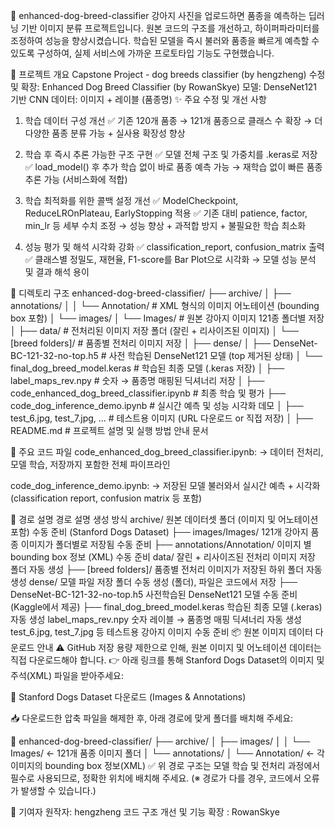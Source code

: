🐶 enhanced-dog-breed-classifier
강아지 사진을 업로드하면 품종을 예측하는 딥러닝 기반 이미지 분류 프로젝트입니다.
원본 코드의 구조를 개선하고, 하이퍼파라미터를 조정하여 성능을 향상시켰습니다.
학습된 모델을 즉시 불러와 품종을 빠르게 예측할 수 있도록 구성하여, 실제 서비스에 가까운 프로토타입 기능도 구현했습니다.

📌 프로젝트 개요
Capstone Project - dog breeds classifier (by hengzheng)
수정 및 확장: Enhanced Dog Breed Classifier (by RowanSkye)
모델: DenseNet121 기반 CNN
데이터: 이미지 + 레이블 (품종명)
✨ 주요 수정 및 개선 사항
1) 학습 데이터 구성 개선
✅ 기존 120개 품종 → 121개 품종으로 클래스 수 확장
→ 더 다양한 품종 분류 가능 + 실사용 확장성 향상

2) 학습 후 즉시 추론 가능한 구조 구현
✅ 모델 전체 구조 및 가중치를 .keras로 저장
✅ load_model() 후 추가 학습 없이 바로 품종 예측 가능
→ 재학습 없이 빠른 품종 추론 가능 (서비스화에 적합)

3) 학습 최적화를 위한 콜백 설정 개선
✅ ModelCheckpoint, ReduceLROnPlateau, EarlyStopping 적용
✅ 기존 대비 patience, factor, min_lr 등 세부 수치 조정
→ 성능 향상 + 과적합 방지 + 불필요한 학습 최소화

4) 성능 평가 및 해석 시각화 강화
✅ classification_report, confusion_matrix 출력
✅ 클래스별 정밀도, 재현율, F1-score를 Bar Plot으로 시각화
→ 모델 성능 분석 및 결과 해석 용이

📁 디렉토리 구조
enhanced-dog-breed-classifier/
├── archive/
│   ├── annotations/
│   │   └── Annotation/                  # XML 형식의 이미지 어노테이션 (bounding box 포함)
│   └── images/
│       └── Images/                      # 원본 강아지 이미지 121종 폴더별 저장
│
├── data/                                # 전처리된 이미지 저장 폴더 (잘린 + 리사이즈된 이미지)
│   └── [breed folders]/                 # 품종별 전처리 이미지 저장
│
├── dense/
│   ├── DenseNet-BC-121-32-no-top.h5     # 사전 학습된 DenseNet121 모델 (top 제거된 상태)
│   └── final_dog_breed_model.keras      # 학습된 최종 모델 (.keras 저장)
│
├── label_maps_rev.npy                   # 숫자 → 품종명 매핑된 딕셔너리 저장
│
├── code_enhanced_dog_breed_classifier.ipynb     # 최종 학습 및 평가 
├── code_dog_inference_demo.ipynb                # 실시간 예측 및 성능 시각화 데모
│
├── test_6.jpg, test_7.jpg, ...          # 테스트용 이미지 (URL 다운로드 or 직접 저장)
│
├── README.md                            # 프로젝트 설명 및 실행 방법 안내 문서

📁 주요 코드 파일
code_enhanced_dog_breed_classifier.ipynb: → 데이터 전처리, 모델 학습, 저장까지 포함한 전체 파이프라인

code_dog_inference_demo.ipynb: → 저장된 모델 불러와서 실시간 예측 + 시각화 (classification report, confusion matrix 등 포함)

💾 경로 설명
경로	설명	생성 방식
archive/	원본 데이터셋 폴더 (이미지 및 어노테이션 포함)	수동 준비 (Stanford Dogs Dataset)
├── images/Images/	121개 강아지 품종 이미지가 폴더별로 저장됨	수동 준비
├── annotations/Annotation/	이미지 별 bounding box 정보 (XML)	수동 준비
data/	잘린 + 리사이즈된 전처리 이미지 저장 폴더	자동 생성
├── [breed folders]/	품종별 전처리 이미지가 저장된 하위 폴더	자동 생성
dense/	모델 파일 저장 폴더	수동 생성 (폴더), 파일은 코드에서 저장
├── DenseNet-BC-121-32-no-top.h5	사전학습된 DenseNet121 모델	수동 준비 (Kaggle에서 제공)
├── final_dog_breed_model.keras	학습된 최종 모델 (.keras)	자동 생성
label_maps_rev.npy	숫자 레이블 → 품종명 매핑 딕셔너리	자동 생성
test_6.jpg, test_7.jpg 등	테스트용 강아지 이미지	수동 준비
📦 원본 이미지 데이터 다운로드 안내
⚠️ GitHub 저장 용량 제한으로 인해, 원본 이미지 및 어노테이션 데이터는 직접 다운로드해야 합니다. 👉 아래 링크를 통해 Stanford Dogs Dataset의 이미지 및 주석(XML) 파일을 받아주세요:

📂 Stanford Dogs Dataset 다운로드 (Images & Annotations)

📥 다운로드한 압축 파일을 해제한 후, 아래 경로에 맞게 폴더를 배치해 주세요:

📁 enhanced-dog-breed-classifier/
├── archive/
│   ├── images/
│   │   └── Images/                ← 121개 품종 이미지 폴더
│   └── annotations/
│       └── Annotation/           ← 각 이미지의 bounding box 정보(XML)
✅ 위 경로 구조는 모델 학습 및 전처리 과정에서 필수로 사용되므로, 정확한 위치에 배치해 주세요. (※ 경로가 다를 경우, 코드에서 오류가 발생할 수 있습니다.)

🙌 기여자
원작자: hengzheng
코드 구조 개선 및 기능 확장 : RowanSkye